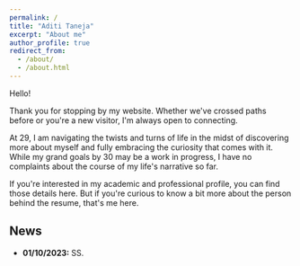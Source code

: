 ```yaml
---
permalink: /
title: "Aditi Taneja"
excerpt: "About me"
author_profile: true
redirect_from: 
  - /about/
  - /about.html
---
```


Hello!

Thank you for stopping by my website. Whether we've crossed paths before or you're a new visitor, I'm always open to connecting.

At 29, I am navigating the twists and turns of life in the midst of discovering more about myself and fully embracing the curiosity that comes with it. While my grand goals by 30 may be a work in progress, I have no complaints about the course of my life's narrative so far.

If you're interested in my academic and professional profile, you can find those details here. But if you're curious to know a bit more about the person behind the resume, that's me here.

News
---
- **01/10/2023:** SS.
